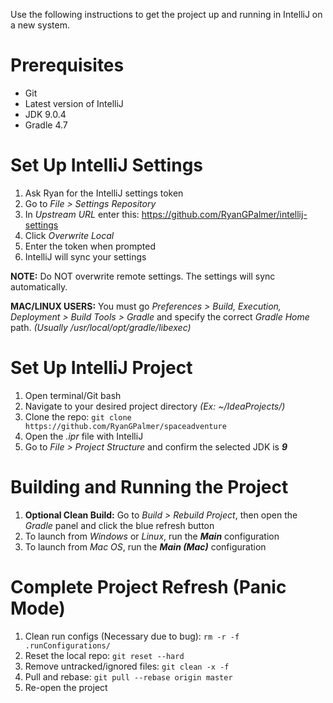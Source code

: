 Use the following instructions to get the project up and running in IntelliJ on a new system.

# Prerequisites

* Git
* Latest version of IntelliJ
* JDK 9.0.4
* Gradle 4.7

# Set Up IntelliJ Settings

1. Ask Ryan for the IntelliJ settings token
2. Go to *File > Settings Repository*
3. In *Upstream URL* enter this: https://github.com/RyanGPalmer/intellij-settings
4. Click *Overwrite Local*
5. Enter the token when prompted
6. IntelliJ will sync your settings

**NOTE:** Do NOT overwrite remote settings. The settings will sync automatically.

**MAC/LINUX USERS:** You must go *Preferences > Build, Execution, Deployment > Build Tools > Gradle* and specify the correct *Gradle Home* path. *(Usually /usr/local/opt/gradle/libexec)*

# Set Up IntelliJ Project

1. Open terminal/Git bash
2. Navigate to your desired project directory *(Ex: ~/IdeaProjects/)*
3. Clone the repo: `git clone https://github.com/RyanGPalmer/spaceadventure`
4. Open the *.ipr* file with IntelliJ
5. Go to *File > Project Structure* and confirm the selected JDK is ***9***

# Building and Running the Project

1. **Optional Clean Build:** Go to *Build > Rebuild Project*, then open the *Gradle* panel and click the blue refresh button
2. To launch from *Windows* or *Linux*, run the ***Main*** configuration
3. To launch from *Mac OS*, run the ***Main (Mac)*** configuration

# Complete Project Refresh (Panic Mode)

1. Clean run configs (Necessary due to bug): `rm -r -f .runConfigurations/`
2. Reset the local repo: `git reset --hard`
3. Remove untracked/ignored files: `git clean -x -f`
4. Pull and rebase: `git pull --rebase origin master`
5. Re-open the project
